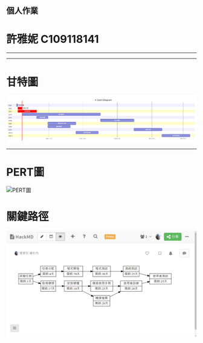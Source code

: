## 個人作業
# 許雅妮 C109118141
---
---
# 甘特圖
![甘特圖](甘特圖.jpg "甘特圖")

---
# PERT圖
![PERT圖](PERT圖.png "PERT圖")

# 關鍵路徑
![關鍵路徑](關鍵路徑.png "關鍵路徑")
